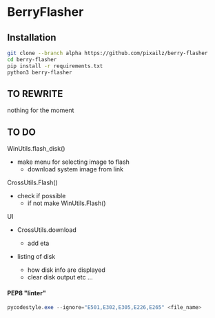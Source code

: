 # BerryFlasher

## Installation

```bash
git clone --branch alpha https://github.com/pixailz/berry-flasher
cd berry-flasher
pip install -r requirements.txt
python3 berry-flasher
```

## TO REWRITE
nothing for the moment

## TO DO
WinUtils.flash_disk()
- make menu for selecting image to flash
  - download system image from link

CrossUtils.Flash()
- check if possible
  - if not make WinUtils.Flash()

UI
- CrossUtils.download
  - add eta

- listing of disk
  - how disk info are displayed
  - clear disk output etc ...

#### PEP8 "linter"
```powershell
pycodestyle.exe --ignore="E501,E302,E305,E226,E265" <file_name>
```
